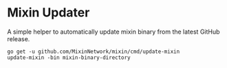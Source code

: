 # Mixin Updater

A simple helper to automatically update mixin binary from the latest GitHub release.

```
go get -u github.com/MixinNetwork/mixin/cmd/update-mixin
update-mixin -bin mixin-binary-directory
```
